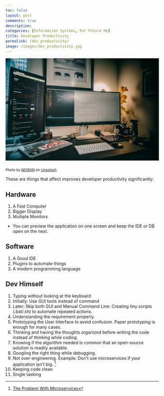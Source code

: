 ```yaml
---
toc: false
layout: post
comments: true
description:
categories: [Information Systems, For Future Me]
title: Developer Productivity
permalink: /dev_productivity/
image: /images/dev_productivity.jpg
---
```

![](/images/dev_productivity.jpg)

<sub>Photo by <a href="https://unsplash.com/@ymoran?utm_source=unsplash&amp;utm_medium=referral&amp;utm_content=creditCopyText">MORAN</a> on <a href="https://unsplash.com/s/photos/developer?utm_source=unsplash&amp;utm_medium=referral&amp;utm_content=creditCopyText">Unsplash</a></sub>

These are things that affect improves developer productivity significantly:

## Hardware

1. A Fast Computer
2. Bigger Display
3. Multiple Monitors
- You can preview the application on one screen and keep the IDE or DB open on the next.

## Software

1. A Good IDE
2. Plugins to automate things
3. A modern programming language

## Dev Himself

1. Typing without looking at the keyboard
1. Initially: Use GUI tools instead of command 
2. Later: Skip both GUI and Manual Command Line: Creating tiny scripts (.bat/.sh) to automate repeated actions.
3. Understanding the requirement properly.
4. Prototyping the User Interface to avoid confusion. Paper prototyping is enough for many cases.
5. Thinking and having the thoughts organized before writing the code instead of thinking while coding.
6. Knowing if the algorithm needed is common that an open-source solution is readily available.
7. Googling the right thing while debugging.
8. Not over-engineering. Example: Don't use microservices if your application isn't big. [^1]
9.  Keeping code clean
10. Single tasking

[^1]: [The Problem With Microservices](https://www.youtube.com/watch?v=zzMLg3Ys5vI&t=499s)